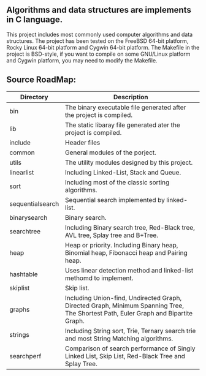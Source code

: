 Algorithms and data structures are implements in C language.
--------------------------------------------------------------------------------

This project includes most commonly used computer algorithms and data
structures. The project has been tested on the FreeBSD 64-bit platform, Rocky
Linux 64-bit platform and Cygwin 64-bit platform. The Makefile in the project is
BSD-style, if you want to compile on some GNU/Linux platform and Cygwin
platform, you may need to modify the Makefile.

Source RoadMap:
--------------------------------------------------------------------------------
|   Directory     |         Description         |
|-----------------|-----------------------------|
| bin             | The binary executable file generated after the project is compiled. |
| lib             | The static libaray file generated ater the project is compiled. |
| include         | Header files                |
| common          | General modules of the porject. |
| utils           | The utility modules designed by this project. |
| linearlist      | Including Linked-List, Stack and Queue. |
| sort            | Including most of the classic sorting algorithms. |
| sequentialsearch | Sequential search implemented by linked-list. |
| binarysearch    | Binary search. |
| searchtree      | Including Binary search tree, Red-Black tree, AVL tree, Splay tree and B+Tree. |
| heap            | Heap or priority. Including Binary heap, Binomial heap, Fibonacci heap and Pairing heap. |
| hashtable       | Uses linear detection method and linked-list methomd to implement. |
| skiplist        | Skip list. |
| graphs          | Including Union-find, Undirected Graph, Directed Graph,  Minimum Spanning Tree, The Shortest Path, Euler Graph and Bipartite Graph. |
| strings         | Including String sort, Trie, Ternary search trie and most String Matching algorithms. |
| searchperf      | Comparison of search performance of Singly Linked List, Skip List, Red-Black Tree and Splay Tree. |
